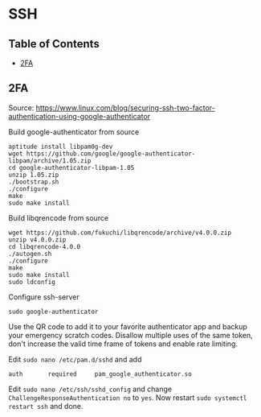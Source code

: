 # SSH

## Table of Contents

* [2FA](#2fa)

## 2FA

Source: <https://www.linux.com/blog/securing-ssh-two-factor-authentication-using-google-authenticator>

Build google-authenticator from source

```shell
aptitude install libpam0g-dev
wget https://github.com/google/google-authenticator-libpam/archive/1.05.zip
cd google-authenticator-libpam-1.05
unzip 1.05.zip
./bootstrap.sh
./configure
make
sudo make install
```

Build libqrencode from source

```shell
wget https://github.com/fukuchi/libqrencode/archive/v4.0.0.zip
unzip v4.0.0.zip
cd libqrencode-4.0.0
./autogen.sh
./configure
make
sudo make install
sudo ldconfig
```

Configure ssh-server

```shell
sudo google-authenticator
```

Use the QR code to add it to your favorite authenticator app and backup your emergency scratch codes. Disallow multiple uses of the same token, don't increase the valid time frame of tokens and enable rate limiting.

Edit `sudo nano /etc/pam.d/sshd` and add

```shell
auth       required     pam_google_authenticator.so
```

Edit `sudo nano /etc/ssh/sshd_config` and change `ChallengeResponseAuthentication no` to `yes`.
Now restart `sudo systemctl restart ssh` and done.
